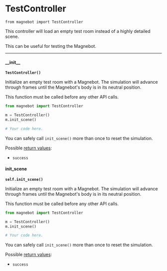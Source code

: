 # TestController

`from magnebot import TestController`

This controller will load an empty test room instead of a highly detailed scene.

This can be useful for testing the Magnebot.

***

#### \_\_init\_\_

**`TestController()`**

Initialize an empty test room with a Magnebot. The simulation will advance through frames until the Magnebot's body is in its neutral position.

This function must be called before any other API calls.

```python
from magnebot import TestController

m = TestController()
m.init_scene()

# Your code here.
```

You can safely call `init_scene()` more than once to reset the simulation.

Possible [return values](action_status.md):

- `success`

#### init_scene

**`self.init_scene()`**

Initialize an empty test room with a Magnebot. The simulation will advance through frames until the Magnebot's body is in its neutral position.

This function must be called before any other API calls.

```python
from magnebot import TestController

m = TestController()
m.init_scene()

# Your code here.
```

You can safely call `init_scene()` more than once to reset the simulation.

Possible [return values](action_status.md):

- `success`

